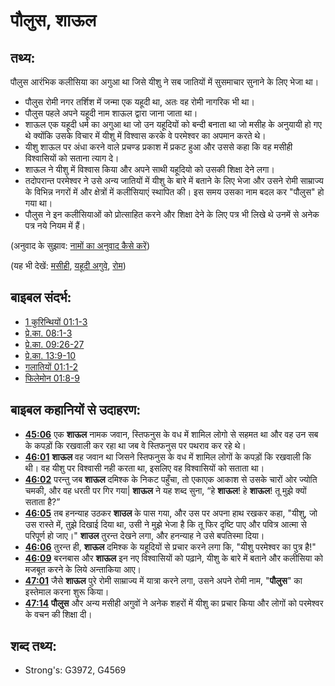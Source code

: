 # पौलुस, शाऊल #

## तथ्य: ##

पौलुस आरंभिक कलीसिया का अगुआ था जिसे यीशु ने सब जातियों में सुसमाचार सुनाने के लिए भेजा था।

 * पौलुस रोमी नगर तर्शिश में जन्मा एक यहूदी था, अतः वह रोमी नागरिक भी था।
 * पौलुस पहले अपने यहूदी नाम शाऊल द्वारा जाना जाता था।
 * शाऊल एक यहूदी धर्म का अगुआ था जो उन यहूदियों को बन्दी बनाता था जो मसीह के अनुयायी हो गए थे क्योंकि उसके विचार में यीशु में विश्वास करके वे परमेश्वर का अपमान करते थे।
 * यीशु शाऊल पर अंधा करने वाले प्रचण्ड प्रकाश में प्रकट हुआ और उससे कहा कि वह मसीही विश्वासियों को सताना त्याग दे।
 * शाऊल ने यीशु में विश्वास किया और अपने साथी यहूदियो को उसकी शिक्षा देने लगा।
 * तदोपरान्त परमेश्वर ने उसे अन्य जातियों में यीशु के बारे में बताने के लिए भेजा और उसने रोमी साम्राज्य के विभिन्न नगरों में और क्षेत्रों में कलीसियाएं स्थापित की। इस समय उसका नाम बदल कर "पौलुस" हो गया था।
 * पौलुस ने इन कलीसियाओं को प्रोत्साहित करने और शिक्षा देने के लिए पत्र भी लिखे थे उनमें से अनेक पत्र नये नियम में हैं।

(अनुवाद के सुझाव: [नामों का अनुवाद कैसे करें](rc://en/ta/man/translate/translate-names))

(यह भी देखें: [मसीही](../kt/christian.md), [यहूदी अगुवे](../other/jewishleaders.md), [रोम](../names/rome.md))

## बाइबल संदर्भ: ##

* [1 कुरिन्थियों 01:1-3](rc://en/tn/help/1co/01/01)
* [प्रे.का. 08:1-3](rc://en/tn/help/act/08/01)
* [प्रे.का. 09:26-27](rc://en/tn/help/act/09/26)
* [प्रे.का. 13:9-10](rc://en/tn/help/act/13/09)
* [गलातियों 01:1-2](rc://en/tn/help/gal/01/01)
* [फिलेमोन 01:8-9](rc://en/tn/help/phm/01/08)

## बाइबल कहानियों से उदाहरण: ##

 * __[45:06](rc://en/tn/help/obs/45/06)__ एक __शाऊल__ नामक जवान, स्तिफनुस के वध में शामिल लोगो से सहमत था और वह उन सब के कपड़ों कि रखवाली कर रहा था जब वे स्तिफनुस पर पथराव कर रहे थे। 
 * __[46:01](rc://en/tn/help/obs/46/01)__ __शाऊल__ वह जवान था जिसने स्तिफनुस के वध में शामिल लोगों के कपड़ों कि रखवाली कि थी। वह यीशु पर विश्वासी नही करता था, इसलिए वह विश्वासियों को सताता था। 
 * __[46:02](rc://en/tn/help/obs/46/02)__ परन्तु जब __शाऊल__ दमिश्क के निकट पहुँचा, तो एकाएक आकाश से उसके चारों ओर ज्योति चमकी, और वह धरती पर गिर गया| __शाऊल__ ने यह शब्द सुना, “हे __शाऊल__! हे __शाऊल__! तू मुझे क्यों सताता है?” 
 * __[46:05](rc://en/tn/help/obs/46/05)__ तब हनन्याह उठकर __शाउल__ के पास गया, और उस पर अपना हाथ रखकर कहा, "यीशु, जो उस रास्ते में, तुझे दिखाई दिया था, उसी ने मुझे भेजा है कि तू फिर दृष्टि पाए और पवित्र आत्मा से परिपूर्ण हो जाए।" __शाउल__ तुरन्त देखने लगा, और हनन्याह ने उसे बपतिस्मा दिया। 
 * __[46:06](rc://en/tn/help/obs/46/06)__ तुरन्त ही, __शाऊल__ दमिश्क के यहूदियों से प्रचार करने लगा कि, "यीशु परमेश्वर का पुत्र है!" 
 * __[46:09](rc://en/tn/help/obs/46/09)__ बरनबास और __शाऊल__ इन नए विश्वासियों को पढ़ाने, यीशु के बारे में बताने और कलीसिया को मजबूत करने के लिये अन्ताकिया आए। 
 * __[47:01](rc://en/tn/help/obs/47/01)__ जैसे __शाऊल__ पुरे रोमी साम्राज्य में यात्रा करने लगा, उसने अपने रोमी नाम, "__पौलुस__" का इस्तेमाल करना शुरू किया। 
 * __[47:14](rc://en/tn/help/obs/47/14)__ __पौलुस__ और अन्य मसीही अगुवों ने अनेक शहरों में यीशु का प्रचार किया और लोगों को परमेश्वर के वचन की शिक्षा दी।

## शब्द तथ्य: ##

* Strong's: G3972, G4569
